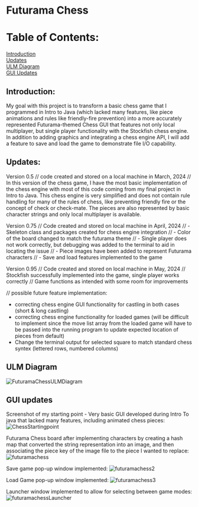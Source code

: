 # Futurama Chess
# Table of Contents: 
[Introduction](https://github.com/owensrj/FuturamaChess/blob/main/README.md#introduction)   
[Updates](https://github.com/owensrj/FuturamaChess/blob/main/README.md#weekly-updates)  
[ULM Diagram](https://github.com/owensrj/FuturamaChess/blob/main/README.md#ulm-diagram)   
[GUI Updates](https://github.com/owensrj/FuturamaChess/blob/main/README.md#GUI-updates)  

## Introduction: 
My goal with this project is to transform a basic chess game that I programmed in Intro to Java (which lacked many features, like piece animations and rules like friendly-fire prevention) into a more accurately represented Futurama-themed Chess GUI that features not only local multiplayer, but single player functionality with the Stockfish chess engine. In addition to adding graphics and integrating a chess engine API, I will add a feature to save and load the game to demonstrate file I/O capability.

## Updates:
 Version 0.5 // code created and stored on a local machine in March, 2024
// In this version of the chess game, I have the most basic implementation of the chess engine with most of this code coming from my final project in Intro to Java. This chess engine is very simplified and does not contain rule handling for many of the rules of chess, like preventing friendly fire or the concept of check or check-mate. The pieces are also represented by basic character strings and only local multiplayer is available. 

Version 0.75 // Code created and stored on local machine in April, 2024
// - Skeleton class and packages created for chess engine integration
// - Color of the board changed to match the futurama theme
// - Single player does not work correctly, but debugging was added to the terminal to aid in locating the issue
// - Piece images have been added to represent Futurama characters
// - Save and load features implemented to the game

Version 0.95 // Code created and stored on local machine in May, 2024
// Stockfish successfully implemented into the game, single player works correctly
// Game functions as intended with some room for improvements
 
 // possible future feature implementation:
- correcting chess engine GUI functionality for castling in both cases (short & long castling)
- correcting chess engine functionality for loaded games (will be difficult to implement since the move list array from the loaded game will have to be passed into the running program to update expected location of pieces from default)
- Change the terminal output for selected square to match standard chess syntex (lettered rows, numbered columns) 

## ULM Diagram
![FuturamaChessULMDiagram](https://github.com/owensrj/FuturamaChess/assets/143543407/4dc75bc6-7af8-4f7e-af15-eeaa2a142e9f)


## GUI updates
Screenshot of my starting point - Very basic GUI developed during Intro To java that lacked many features, including animated chess pieces:
![ChessStartingpoint](https://github.com/owensrj/FuturamaChess/assets/143543407/f352b94d-4e62-47b8-be73-4077c2a3a3f1)

Futurama Chess board after implementing characters by creating a hash map that converted the string representation into an image, and then associating the piece key of the image file to the piece I wanted to replace:
![futuramachess](https://github.com/owensrj/FuturamaChess/assets/143543407/2e5b12d2-a3db-45e4-8976-4a00a49311c4)

Save game pop-up window implemented:
![futuramachess2](https://github.com/owensrj/FuturamaChess/assets/143543407/58828bb6-6625-4bd5-bfee-b1313d26a805)

Load Game pop-up window implemented:
![futuramachess3](https://github.com/owensrj/FuturamaChess/assets/143543407/141c43ef-206d-4ffa-ba14-eec2f0c17bf3)

Launcher window implemented to allow for selecting between game modes:
![futuramachessLauncher](https://github.com/owensrj/FuturamaChess/assets/143543407/f3bd1c44-7f04-4c1f-8da2-47eeb750acc3)
